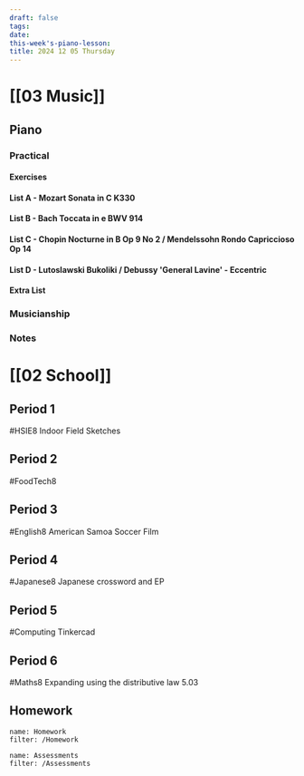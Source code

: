 ```yaml
---
draft: false
tags:
date: 
this-week's-piano-lesson:
title: 2024 12 05 Thursday
---
```

# [[03 Music]]
## Piano
### Practical
#### Exercises

#### List A - Mozart Sonata in C K330

#### List B - Bach Toccata in e BWV 914

#### List C - Chopin Nocturne in B Op 9 No 2 / Mendelssohn Rondo Capriccioso Op 14

#### List D - Lutoslawski Bukoliki / Debussy 'General Lavine' - Eccentric
#### Extra List

### Musicianship

### Notes 


# [[02 School]]
## Period 1
#HSIE8 
Indoor Field Sketches
## Period 2
#FoodTech8 

## Period 3
#English8 
American Samoa Soccer Film
## Period 4
#Japanese8 
Japanese crossword and EP
## Period 5
#Computing 
Tinkercad
## Period 6
#Maths8 
Expanding using the distributive law 5.03
## Homework
```todoist
name: Homework
filter: /Homework
``` 

```todoist
name: Assessments
filter: /Assessments
```